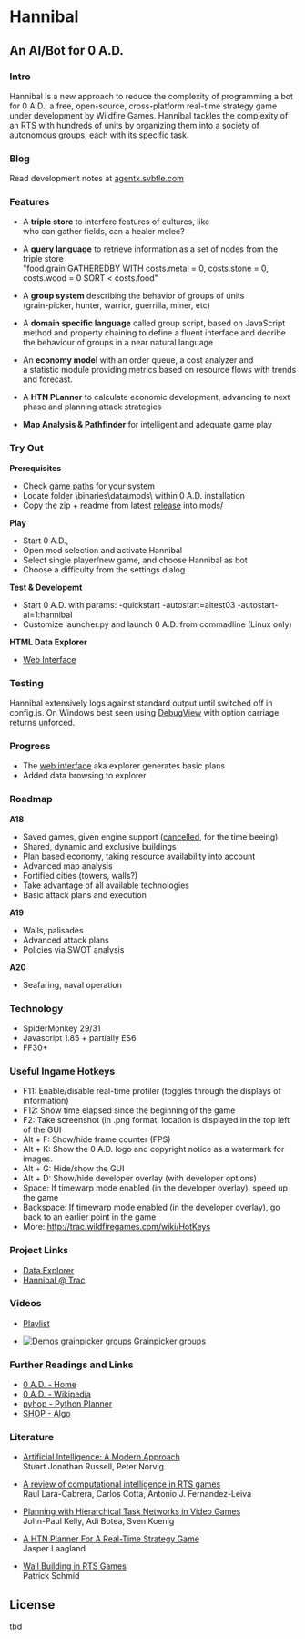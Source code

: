 # Hannibal #

## An AI/Bot for 0 A.D. ##

### Intro ###

Hannibal is a new approach to reduce the complexity of programming a bot for 0 A.D., a free, open-source, cross-platform real-time strategy game under development by Wildfire Games. Hannibal tackles the complexity of an RTS with hundreds of units by organizing them into a society of autonomous groups, each with its specific task. 

### Blog ###

Read development notes at [agentx.svbtle.com](http://agentx.svbtle.com/)

### Features ###

* A **triple store** to interfere features of cultures, like  
  who can gather fields, can a healer melee? 

* A **query language** to retrieve information as a set of nodes from the triple store  
  "food.grain GATHEREDBY WITH costs.metal = 0, costs.stone = 0, costs.wood = 0 SORT < costs.food" 

* A **group system** describing the behavior of groups of units  
  (grain-picker, hunter, warrior, guerrilla, miner, etc) 

* A **domain specific language** called group script, based on JavaScript 
  method and property chaining to define a fluent interface and decribe 
  the behaviour of groups in a near natural language 

* An **economy model** with an order queue, a cost analyzer and  
  a statistic module providing metrics based on resource flows with trends and forecast. 

* A **HTN PLanner** to calculate economic development, advancing to next phase 
  and planning attack strategies

* **Map Analysis &amp; Pathfinder** for intelligent and adequate game play
  
### Try Out ###

**Prerequisites**

* Check [game paths](http://trac.wildfiregames.com/wiki/GameDataPaths) for your system 
* Locate folder \binaries\data\mods\ within 0 A.D. installation
* Copy the zip + readme from latest [release](https://github.com/agentx-cgn/Hannibal/releases) into mods/

**Play**

* Start 0 A.D., 
* Open mod selection and activate Hannibal
* Select single player/new game, and choose Hannibal as bot
* Choose a difficulty from the settings dialog

**Test &amp; Developemt**

* Start 0 A.D. with params: -quickstart -autostart=aitest03 -autostart-ai=1:hannibal
* Customize launcher.py and launch 0 A.D. from commadline (Linux only)

**HTML Data Explorer**

* [Web Interface](http://noiv.pythonanywhere.com/agentx/0ad/explorer/hannibal.html)

### Testing ###

Hannibal extensively logs against standard output until switched off in config.js. On Windows best seen using [DebugView](http://technet.microsoft.com/en-us/sysinternals/bb896647.aspx) with option carriage returns unforced.

### Progress ###

* The [web interface](http://noiv.pythonanywhere.com/agentx/0ad/explorer/hannibal.html) aka explorer generates basic plans
* Added data browsing to explorer

### Roadmap ###

**A18**

* Saved games, given engine support ([cancelled](http://trac.wildfiregames.com/ticket/2495#comment:15), for the time beeing)
* Shared, dynamic and exclusive buildings
* Plan based economy, taking resource availability into account
* Advanced map analysis
* Fortified cities (towers, walls?) 
* Take advantage of all available technologies 
* Basic attack plans and execution

**A19**

* Walls, palisades
* Advanced attack plans
* Policies via SWOT analysis

**A20**

* Seafaring, naval operation

### Technology ###

* SpiderMonkey 29/31
* Javascript 1.85 + partially ES6
* FF30+

### Useful Ingame Hotkeys ###

* F11:        Enable/disable real-time profiler (toggles through the displays of information)
* F12:        Show time elapsed since the beginning of the game
* F2:         Take screenshot (in .png format, location is displayed in the top left of the GUI
* Alt + F:    Show/hide frame counter (FPS)
* Alt + K:    Show the 0 A.D. logo and copyright notice as a watermark for images.
* Alt + G:    Hide/show the GUI
* Alt + D:    Show/hide developer overlay (with developer options)
* Space:      If timewarp mode enabled (in the developer overlay), speed up the game
* Backspace:  If timewarp mode enabled (in the developer overlay), go back to an earlier point in the game
* More:       http://trac.wildfiregames.com/wiki/HotKeys

### Project Links ###

* [Data Explorer](http://noiv.pythonanywhere.com/agentx/0ad/explorer/hannibal.html)
* [Hannibal @ Trac](http://trac.wildfiregames.com/wiki/HannibalBot)
  

### Videos ###

* [Playlist](https://www.youtube.com/playlist?list=PLX5qMUEZ8pAr9fTaVkGStzj1xWWvMHV2e)

* [![Demos grainpicker groups](https://i.ytimg.com/vi/i-bJwUk_obk/3.jpg)](http://www.youtube.com/watch?v=i-bJwUk_obk) Grainpicker groups

### Further Readings and Links ###

* [0 A.D. - Home](http://play0ad.com/)
* [0 A.D. - Wikipedia](http://en.wikipedia.org/wiki/0_A.D._%28video_game%29)
* [pyhop - Python Planner](https://bitbucket.org/dananau/pyhop)
* [SHOP - Algo](http://www.cs.umd.edu/projects/shop/)

### Literature ###

* [Artificial Intelligence: A Modern Approach](http://books.google.de/books?id=8jZBksh-bUMC)  
  Stuart Jonathan Russell, Peter Norvig

* [A review of computational intelligence in RTS games](http://www.lcc.uma.es/~ccottap/papers/lara13review.pdf)  
  Raul Lara-Cabrera, Carlos Cotta, Antonio J. Fernandez-Leiva

* [Planning with Hierarchical Task Networks in Video Games](http://icaps07-satellite.icaps-conference.org/workshop8/Planning%20with%20Hierarchical%20Task%20Networks%20in%20Video%20Games.pdf)  
  John-Paul Kelly, Adi Botea, Sven Koenig

* [A HTN Planner For A Real-Time Strategy Game](http://citeseerx.ist.psu.edu/viewdoc/download?doi=10.1.1.406.8722&rep=rep1&type=pdf)  
  Jasper Laagland
  
* [Wall Building in RTS Games](http://www.cse.lehigh.edu/~munoz/CSE497/classes/Patrick2.ppt)  
  Patrick Schmid

## License ##

tbd

<!--

# Documentation #


## Scouting ##

territory min: 0, max: 66, stats: {0:60261,65:2624,66:2651}
landPass min: 1, max: 8, stats: {1:17833,2:47575,4:9,5:6,6:2,7:1,8:110}
navalPass min: 1, max: 3, stats: {1:65050,3:486}

unknown           = 0
land, seen        = 1
land, visited     = 2
shore, seen       = 4
shore, visited    = 8
water, visited    = 32
water, seen       = 64
impassable        = 255


## Asset Interface ##
  
* users:          connected groups, an array of listeners
* isFoundation:   bool
* isStructure:    bool
* isRequested:    bool
* exists:         bool, is an game
* match:          bool, expects resource
* health:         returns percentage (hits/maxhits)
* nearest:        returns asset selection, expects number
* doing:          returns asset selection, expects state list 
* garrison:       buildings only, expects asset selection of units
* repair:         units only, expects asset with single building
* gather:         units only, expects asset with single field
* states:         object {id:state, ...} asset 
                    idle
                    gathering
                    approaching
                    repairing
                    garrisoned
                    attacking
                    fleeing

-->                  
